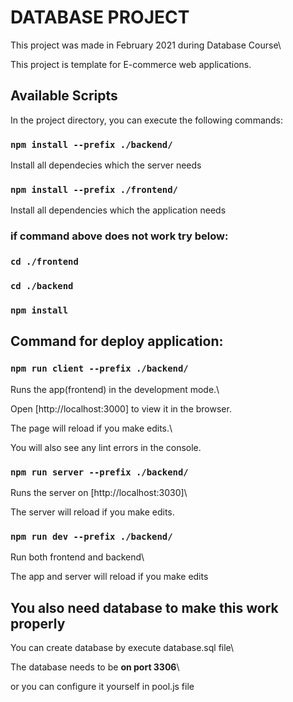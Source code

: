 
# DATABASE PROJECT

  

This project was made in February 2021 during Database Course\

This project is template for E-commerce web applications.

  

## Available Scripts

  

In the project directory, you can execute the following commands:

  

### `npm install --prefix ./backend/`

  

Install all dependecies which the server needs

  

### `npm install --prefix ./frontend/`

  

Install all dependencies which the application needs

  

### if command above does not work try below:

### `cd ./frontend`

### `cd ./backend`

### `npm install`

## Command for deploy application:

### `npm run client --prefix ./backend/`  

Runs the app(frontend) in the development mode.\

Open [http://localhost:3000] to view it in the browser.

  

The page will reload if you make edits.\

You will also see any lint errors in the console.

  

### `npm run server --prefix ./backend/`

  

Runs the server on [http://localhost:3030]\

The server will reload if you make edits.

  

### `npm run dev --prefix ./backend/`

  

Run both frontend and backend\

The app and server will reload if you make edits

  

## You also need database to make this work properly

You can create database by execute database.sql file\

The database needs to be **on port 3306**\

or you can configure it yourself in pool.js file